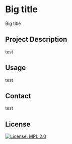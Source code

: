 # Big title
Big title

## Project Description
test

## Usage
test

## Contact
test

## License
[![License: MPL 2.0](https://img.shields.io/badge/License-MPL_2.0-brightgreen.svg)](https://opensource.org/licenses/MPL-2.0)
